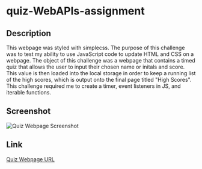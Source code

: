 # quiz-WebAPIs-assignment

## Description
This webpage was styled with simplecss. The purpose of this challenge was to test my ability to use JavaScript code to update HTML and CSS on a webpage. The object of this challenge was a webpage that contains a timed quiz that allows the user to input their chosen name or initals and score. This value is then loaded into the local storage in order to keep a running list of the high scores, which is output onto the final page titled "High Scores". This challenge required me to create a timer, event listeners in JS, and iterable functions.

## Screenshot
![Quiz Webpage Screenshot](./assets/image/)

## Link
[Quiz Webpage URL](https://)